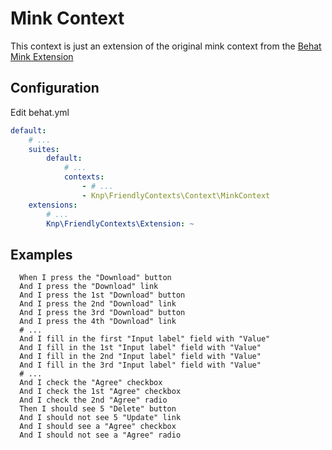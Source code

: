 Mink Context
============
This context is just an extension of the original mink context from the [Behat Mink Extension](http://extensions.behat.org/mink/)

Configuration
-------------
Edit behat.yml
```yaml
default:
    # ...
    suites:
        default:
            # ...
            contexts:
                - # ...
                - Knp\FriendlyContexts\Context\MinkContext
    extensions:
        # ...
        Knp\FriendlyContexts\Extension: ~
```

Examples
--------

```gherkin
  When I press the "Download" button
  And I press the "Download" link
  And I press the 1st "Download" button
  And I press the 2nd "Download" link
  And I press the 3rd "Download" button
  And I press the 4th "Download" link 
  # ...
  And I fill in the first "Input label" field with "Value"
  And I fill in the 1st "Input label" field with "Value"
  And I fill in the 2nd "Input label" field with "Value"
  And I fill in the 3rd "Input label" field with "Value"
  # ...
  And I check the "Agree" checkbox
  And I check the 1st "Agree" checkbox
  And I check the 2nd "Agree" radio
  Then I should see 5 "Delete" button
  And I should not see 5 "Update" link
  And I should see a "Agree" checkbox
  And I should not see a "Agree" radio
```

